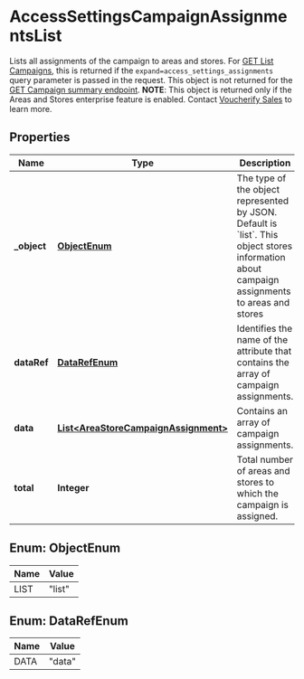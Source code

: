 

# AccessSettingsCampaignAssignmentsList

Lists all assignments of the campaign to areas and stores. For [GET List Campaigns](ref:list-campaigns), this is returned if the `expand=access_settings_assignments` query parameter is passed in the request. This object is not returned for the [GET Campaign summary endpoint](ref:get-campaign-summary).  **NOTE**: This object is returned only if the Areas and Stores enterprise feature is enabled. Contact [Voucherify Sales](https://www.voucherify.io/contact-sales) to learn more.

## Properties

| Name | Type | Description |
|------------ | ------------- | ------------- |
|**_object** | [**ObjectEnum**](#ObjectEnum) | The type of the object represented by JSON. Default is &#x60;list&#x60;. This object stores information about campaign assignments to areas and stores |
|**dataRef** | [**DataRefEnum**](#DataRefEnum) | Identifies the name of the attribute that contains the array of campaign assignments. |
|**data** | [**List&lt;AreaStoreCampaignAssignment&gt;**](AreaStoreCampaignAssignment.md) | Contains an array of campaign assignments. |
|**total** | **Integer** | Total number of areas and stores to which the campaign is assigned. |



## Enum: ObjectEnum

| Name | Value |
|---- | -----|
| LIST | &quot;list&quot; |



## Enum: DataRefEnum

| Name | Value |
|---- | -----|
| DATA | &quot;data&quot; |




